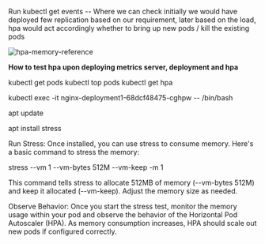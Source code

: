 Run kubectl get events -- Where we can check initially we would have deployed few replication based on our requirement, later based on the load, hpa would act accordingly whether to bring up
new pods / kill the existing pods




![hpa-memory-reference](https://github.com/venugopalsgnew/kubernetes-training/blob/master/k8-manifests/Images/hpa_memory_reference.png)


**How to test hpa upon deploying metrics server, deployment and hpa**


kubectl get pods
kubectl top pods
kubectl get hpa

kubectl exec -it nginx-deployment1-68dcf48475-cghpw -- /bin/bash

apt update

apt install stress


Run Stress: Once installed, you can use stress to consume memory. Here's a basic command to stress the memory:

stress --vm 1 --vm-bytes 512M --vm-keep -m 1

This command tells stress to allocate 512MB of memory (--vm-bytes 512M) and keep it allocated (--vm-keep). Adjust the memory size as needed.

Observe Behavior: Once you start the stress test, monitor the memory usage within your pod and observe the behavior of the Horizontal Pod Autoscaler (HPA). 
As memory consumption increases, HPA should scale out new pods if configured correctly.

